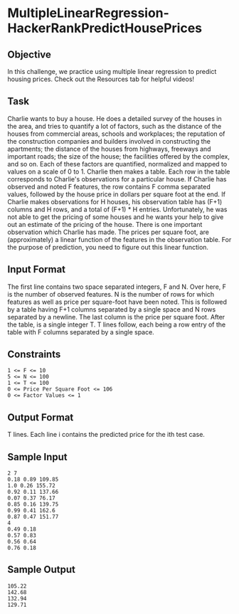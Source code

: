 # MultipleLinearRegression-HackerRankPredictHousePrices

## Objective
In this challenge, we practice using multiple linear regression to predict housing prices. Check out the Resources tab for helpful videos!

## Task
Charlie wants to buy a house. He does a detailed survey of the houses in the area, and tries to quantify a lot of factors, such as the distance of the houses from commercial areas, schools and workplaces; the reputation of the construction companies and builders involved in constructing the apartments; the distance of the houses from highways, freeways and important roads; the size of the house; the facilities offered by the complex, and so on.
Each of these factors are quantified, normalized and mapped to values on a scale of 0 to 1. Charlie then makes a table. Each row in the table corresponds to Charlie's observations for a particular house. If Charlie has observed and noted F features, the row contains F comma separated values, followed by the house price in dollars per square foot at the end. If Charlie makes observations for H houses, his observation table has (F+1) columns and H rows, and a total of (F+1) * H entries.
Unfortunately, he was not able to get the pricing of some houses and he wants your help to give out an estimate of the pricing of the house.
There is one important observation which Charlie has made.
The prices per square foot, are (approximately) a linear function of the features in the observation table. For the purpose of prediction, you need to figure out this linear function.

## Input Format
The first line contains two space separated integers, F and N.
Over here, F is the number of observed features. N is the number of rows for which features as well as price per square-foot have been noted.
This is followed by a table having F+1 columns separated by a single space and N rows separated by a newline. The last column is the price per square foot.
After the table, is a single integer T. T lines follow, each being a row entry of the table with F columns separated by a single space.

## Constraints
```
1 <= F <= 10
5 <= N <= 100
1 <= T <= 100
0 <= Price Per Square Foot <= 106
0 <= Factor Values <= 1
```

## Output Format
T lines. Each line i contains the predicted price for the ith test case.

## Sample Input
```
2 7
0.18 0.89 109.85
1.0 0.26 155.72
0.92 0.11 137.66
0.07 0.37 76.17
0.85 0.16 139.75
0.99 0.41 162.6
0.87 0.47 151.77
4
0.49 0.18
0.57 0.83
0.56 0.64
0.76 0.18
```

## Sample Output
```
105.22
142.68
132.94
129.71
```

